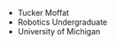 - Tucker Moffat
- Robotics Undergraduate
- University of Michigan

<!---
TuckerRM/TuckerRM is a ✨ special ✨ repository because its `README.md` (this file) appears on your GitHub profile.
You can click the Preview link to take a look at your changes.
--->
